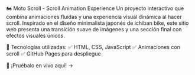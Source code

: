 🏍️ Moto Scroll - Scroll Animation Experience
Un proyecto interactivo que combina animaciones fluidas y una experiencia visual dinámica al hacer scroll. Inspirado en el diseño minimalista japonés de ichiban bike, este sitio web presenta una transición suave de imágenes y una sección final con efectos visuales únicos.

🚀 Tecnologías utilizadas:
✅ HTML, CSS, JavaScript
✅ Animaciones con scroll
✅ GitHub Pages para despliegue

🔗 ¡Pruébalo en vivo aquí! → 
